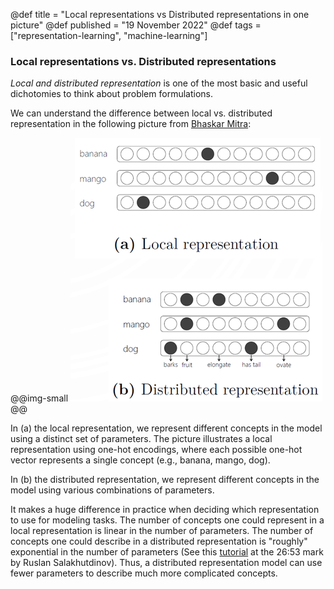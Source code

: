 @def title = "Local representations vs Distributed representations in one picture"
@def published = "19 November 2022"
@def tags = ["representation-learning", "machine-learning"]

### Local representations vs. Distributed representations

*Local and distributed representation* is one of the most basic and useful dichotomies to think about problem formulations.

We can understand the difference between local vs. distributed representation in the following picture from [Bhaskar Mitra](https://www.microsoft.com/en-us/research/uploads/prod/2018/04/NeuralIR-Nov2017.pdf):

@@img-small ![local vs. distributed](/blog/pics/local_distributed.png) @@

In (a) the local representation, we represent different concepts in the model using a distinct set of parameters. The picture illustrates a local representation using one-hot encodings, where each possible one-hot vector represents a single concept (e.g., banana, mango, dog).

In (b) the distributed representation, we represent different concepts in the model using various combinations of parameters.

It makes a huge difference in practice when deciding which representation to use for modeling tasks. The number of concepts one could represent in a local representation is linear in the number of parameters. The number of concepts one could describe in a distributed representation is "roughly" exponential in the number of parameters (See this [tutorial](https://www.youtube.com/watch?v=-SY4-GkDM8g) at the 26:53 mark by Ruslan Salakhutdinov). Thus, a distributed representation model can use fewer parameters to describe much more complicated concepts.

